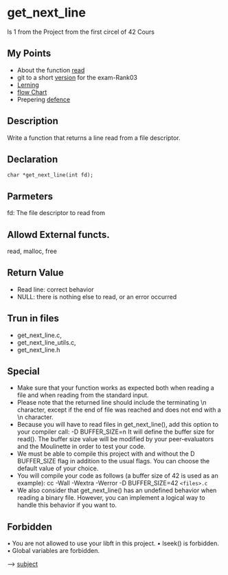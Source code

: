 # get_next_line
Is 1 from the Project from the first circel of 42 Cours

## My Points
- About the function [read](/doc/read().md)
- git to a short [version](https://github.com/pasqualerossi/42-School-Exam-Rank-03) for the exam-Rank03
- [Lerning](/doc/Lerning.md) 
- [flow Chart](/doc/flowchart/get_next_line.md)
- Prepering [defence](/doc/defence.md)

## Description
Write a function that returns a line read from a
file descriptor.

## Declaration
`char *get_next_line(int fd);`

## Parmeters
fd: The file descriptor to read from

## Allowd External functs.
read, malloc, free

## Return Value
- Read line: correct behavior
- NULL: there is nothing else to read, or an error occurred

## Trun in files
- get_next_line.c,
- get_next_line_utils.c,
- get_next_line.h

## Special
- Make sure that your function works as expected both when reading a file and when reading from the standard input.
- Please note that the returned line should include the terminating \n character, except if the end of file was reached and does not end with a \n character.
- Because you will have to read files in get_next_line(), add this option to your compiler call: -D BUFFER_SIZE=n It will define the buffer size for read(). The buffer size value will be modified by your peer-evaluators and the Moulinette in order to test your code.
- We must be able to compile this project with and without the D BUFFER_SIZE flag in addition to the usual flags. You can choose the default value of your choice.
- You will compile your code as follows (a buffer size of 42 is used as an example): cc -Wall -Wextra -Werror -D BUFFER_SIZE=42 `<files>.c`
- We also consider that get_next_line() has an undefined behavior when reading a binary file. However, you can implement a logical way to handle this behavior if you want to.

## Forbidden
• You are not allowed to use your libft in this project.
• lseek() is forbidden.
• Global variables are forbidden.
  
--> [subject](/PDF/subject_get_next_line.pdf)
